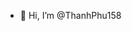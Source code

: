 - 👋 Hi, I’m @ThanhPhu158

<!---
ThanhPhu158/ThanhPhu158 is a ✨ special ✨ repository because its `README.md` (this file) appears on your GitHub profile.
You can click the Preview link to take a look at your changes.
--->
